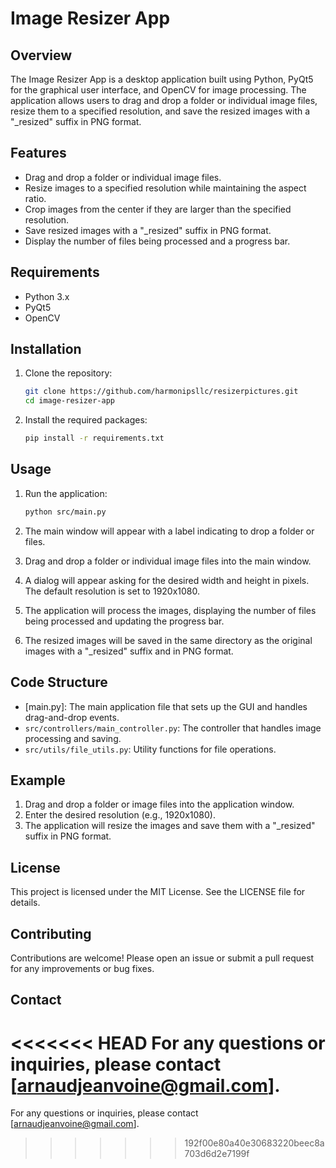 # Image Resizer App

## Overview

The Image Resizer App is a desktop application built using Python, PyQt5 for the graphical user interface, and OpenCV for image processing. The application allows users to drag and drop a folder or individual image files, resize them to a specified resolution, and save the resized images with a "_resized" suffix in PNG format.

## Features

- Drag and drop a folder or individual image files.
- Resize images to a specified resolution while maintaining the aspect ratio.
- Crop images from the center if they are larger than the specified resolution.
- Save resized images with a "_resized" suffix in PNG format.
- Display the number of files being processed and a progress bar.

## Requirements

- Python 3.x
- PyQt5
- OpenCV

## Installation

1. Clone the repository:
    ```sh
    git clone https://github.com/harmonipsllc/resizerpictures.git
    cd image-resizer-app
    ```

2. Install the required packages:
    ```sh
    pip install -r requirements.txt
    ```

## Usage

1. Run the application:
    ```sh
    python src/main.py
    ```

2. The main window will appear with a label indicating to drop a folder or files.

3. Drag and drop a folder or individual image files into the main window.

4. A dialog will appear asking for the desired width and height in pixels. The default resolution is set to 1920x1080.

5. The application will process the images, displaying the number of files being processed and updating the progress bar.

6. The resized images will be saved in the same directory as the original images with a "_resized" suffix and in PNG format.

## Code Structure

- [main.py]: The main application file that sets up the GUI and handles drag-and-drop events.
- `src/controllers/main_controller.py`: The controller that handles image processing and saving.
- `src/utils/file_utils.py`: Utility functions for file operations.

## Example

1. Drag and drop a folder or image files into the application window.
2. Enter the desired resolution (e.g., 1920x1080).
3. The application will resize the images and save them with a "_resized" suffix in PNG format.

## License

This project is licensed under the MIT License. See the LICENSE file for details.

## Contributing

Contributions are welcome! Please open an issue or submit a pull request for any improvements or bug fixes.

## Contact

<<<<<<< HEAD
For any questions or inquiries, please contact [arnaudjeanvoine@gmail.com].
=======
For any questions or inquiries, please contact [arnaudjeanvoine@gmail.com].
>>>>>>> 192f00e80a40e30683220beec8a703d6d2e7199f
